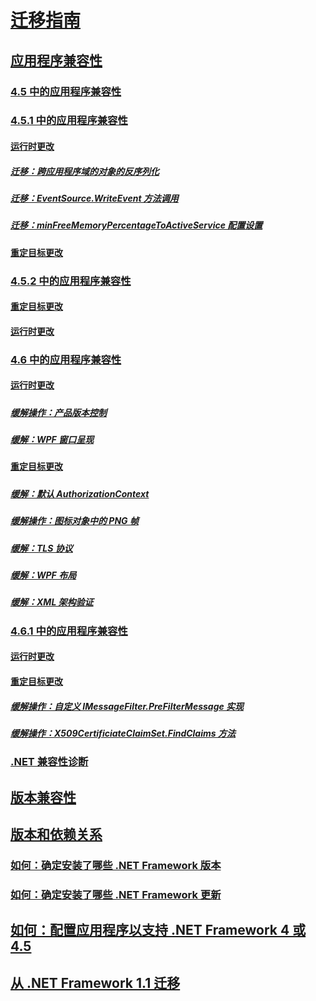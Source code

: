 # [迁移指南](migration-guide-to-the-net-framework-4-7-4-6-and-4-5.md)
## [应用程序兼容性](application-compatibility.md)
### [4.5 中的应用程序兼容性](application-compatibility-in-the-net-framework-4-5.md)
### [4.5.1 中的应用程序兼容性](application-compatibility-in-the-net-framework-4-5-1.md)
#### [运行时更改](runtime-changes-in-the-net-framework-4-5-1.md)
##### [迁移：跨应用程序域的对象的反序列化](mitigation-deserialization-of-objects-across-app-domains.md)
##### [迁移：EventSource.WriteEvent 方法调用](mitigation-eventsource-writeevent-method-calls.md)
##### [迁移：minFreeMemoryPercentageToActiveService 配置设置](mitigation-minfreememorypercentagetoactiveservice-configuration-setting.md)
#### [重定目标更改](retargeting-changes-in-the-net-framework-4-5-1.md)
### [4.5.2 中的应用程序兼容性](application-compatibility-in-the-net-framework-4-5-2.md)
#### [重定目标更改](retargeting-changes-in-the-net-framework-4-5-2.md)
#### [运行时更改](runtime-changes-in-the-net-framework-4-5-2.md)
### [4.6 中的应用程序兼容性](application-compatibility-in-the-net-framework-4-6.md)
#### [运行时更改](runtime-changes-in-the-net-framework-4-6.md)
##### [](TocOutOfQuery)
##### [缓解操作：产品版本控制](mitigation-product-versioning.md)
##### [](TocOutOfQuery)
##### [缓解：WPF 窗口呈现](mitigation-wpf-window-rendering.md)
#### [重定目标更改](retargeting-changes-in-the-net-framework-4-6.md)
##### [](TocOutOfQuery)
##### [](TocOutOfQuery)
##### [缓解：默认 AuthorizationContext](mitigation-default-authorizationcontext.md)
##### [缓解操作：图标对象中的 PNG 帧](mitigation-png-frames-in-icon-objects.md)
##### [缓解：TLS 协议](mitigation-tls-protocols.md)
##### [缓解：WPF 布局](mitigation-wpf-layout.md)
##### [缓解：XML 架构验证](mitigation-xml-schema-validation.md)
### [4.6.1 中的应用程序兼容性](application-compatibility-in-the-net-framework-4-6-1.md)
#### [运行时更改](runtime-changes-in-the-net-framework-4-6-1.md)
#### [重定目标更改](retargeting-changes-in-the-net-framework-4-6-1.md)
##### [缓解操作：自定义 IMessageFilter.PreFilterMessage 实现](mitigation-custom-imessagefilter-prefiltermessage-implementations.md)
##### [缓解操作：X509CertificiateClaimSet.FindClaims 方法](mitigation-x509certificateclaimset-findclaims-method.md)
##### [](TocOutOfQuery)
### [](TocOutOfQuery)
#### [](TocOutOfQuery)
##### [](TocOutOfQuery)
##### [](TocOutOfQuery)
#### [](TocOutOfQuery)
##### [](TocOutOfQuery)
##### [](TocOutOfQuery)
##### [](TocOutOfQuery)
##### [](TocOutOfQuery)
##### [](TocOutOfQuery)
### [](TocOutOfQuery)
#### [](TocOutOfQuery)
#### [](TocOutOfQuery)
##### [](TocOutOfQuery)
##### [](TocOutOfQuery)
##### [](TocOutOfQuery)
##### [](TocOutOfQuery)
### [.NET 兼容性诊断](net-compatibility-diagnostics.md)
## [版本兼容性](version-compatibility.md)
## [版本和依赖关系](versions-and-dependencies.md)
### [如何：确定安装了哪些 .NET Framework 版本](how-to-determine-which-versions-are-installed.md)
### [如何：确定安装了哪些 .NET Framework 更新](how-to-determine-which-net-framework-updates-are-installed.md)
## [如何：配置应用程序以支持 .NET Framework 4 或 4.5](how-to-configure-an-app-to-support-net-framework-4-or-4-5.md)
## [从 .NET Framework 1.1 迁移](migrating-from-the-net-framework-1-1.md)
